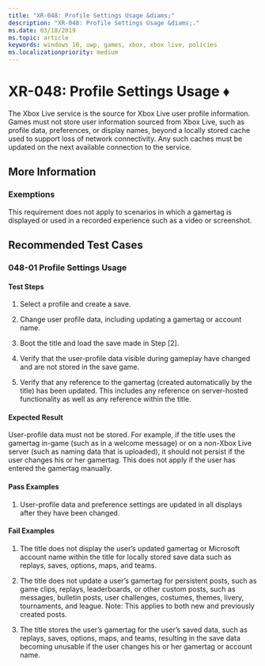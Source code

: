 ```yaml
---
title: "XR-048: Profile Settings Usage &diams;"
description: "XR-048: Profile Settings Usage &diams;."
ms.date: 03/18/2019
ms.topic: article
keywords: windows 10, uwp, games, xbox, xbox live, policies
ms.localizationpriority: medium
---
```


# XR-048: Profile Settings Usage &diams;

The Xbox Live service is the source for Xbox Live user profile information.
Games must not store user information sourced from Xbox Live, such as profile data, preferences, or display names, beyond a locally stored cache used to support loss of network connectivity.
Any such caches must be updated on the next available connection to the service.


## More Information


### Exemptions

This requirement does not apply to scenarios in which a gamertag is displayed or used in a recorded experience such as a video or screenshot.


## Recommended Test Cases


### 048-01 Profile Settings Usage


#### Test Steps

1. Select a profile and create a save.

2. Change user profile data, including updating a gamertag or account name.

3. Boot the title and load the save made in Step [2].

4. Verify that the user-profile data visible during gameplay have changed and are not stored in the save game. 

5. Verify that any reference to the gamertag (created automatically by the title) has been updated. This includes any reference on server-hosted functionality as well as any reference within the title.  


#### Expected Result

User-profile data must not be stored. For example, if the title uses the gamertag in-game (such as in a welcome message) or on a non-Xbox Live server (such as naming data that is uploaded), it should not persist if the user changes his or her gamertag. This does not apply if the user has entered the gamertag manually.  


#### Pass Examples

1. User-profile data and preference settings are updated in all displays after they have been changed.  


#### Fail Examples

1. The title does not display the user’s updated gamertag or Microsoft account name within the title for locally stored save data such as replays, saves, options, maps, and teams. 

2. The title does not update a user’s gamertag for persistent posts, such as game clips, replays, leaderboards, or other custom posts, such as messages, bulletin posts, user challenges, costumes, themes, livery, tournaments, and league.
Note: This applies to both new and previously created posts.

3. The title stores the user’s gamertag for the user’s saved data, such as replays, saves, options, maps, and teams, resulting in the save data becoming unusable if the user changes his or her gamertag or account name.  

